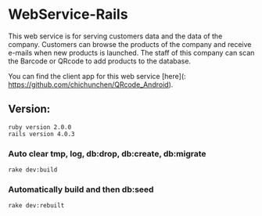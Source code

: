 WebService-Rails
=========
This web service is for serving customers data and the data of the company. Customers can browse the products of the company and receive e-mails when new products is launched. The staff of this company can scan the Barcode or QRcode to add products to the database.

You can find the client app for this web service [here](: https://github.com/chichunchen/QRcode_Android).

Version: 
-----------
    ruby version 2.0.0  
    rails version 4.0.3

### Auto clear tmp, log, db:drop, db:create, db:migrate

	rake dev:build

### Automatically build and then db:seed
	
	rake dev:rebuilt

